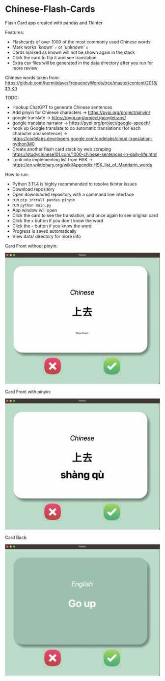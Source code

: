 # Chinese-Flash-Cards
 
Flash Card app created with pandas and Tkinter

Features:
- Flashcards of over 1000 of the most commonly used Chinese words
- Mark works 'known' `✓`  or 'unknown' `x`
- Cards marked as known will not be shown again in the stack
- Click the card to flip it and see translation
- Extra csv files will be generated in the data directory after you run for more review
 
Chinese words taken from: https://github.com/hermitdave/FrequencyWords/tree/master/content/2018/zh_cn

TODO:
- Hookup ChatGPT to generate Chinese sentences
- Add pinyin for Chinese characters -> https://pypi.org/project/pinyin/
- google translate -> https://pypi.org/project/googletrans/
- google translate narrator -> https://pypi.org/project/google-speech/
- hook up Google translate to do automatic translations (for each character and sentence) -> https://codelabs.developers.google.com/codelabs/cloud-translation-python3#0
- Create another flash card stack by web scraping https://studychinese101.com/1000-chinese-sentences-in-daily-life.html
- Look into implementing list from HSK -> https://en.wiktionary.org/wiki/Appendix:HSK_list_of_Mandarin_words

How to run:
- Python 3.11.4 is highly recommended to resolve tkinter issues
- Download repository
- Open downloaded repository with a command line interface
- run `pip install pandas pinyin`
- run `python main.py`
- App window will open
- Click the card to see the translation, and once again to see original card
- Click the `x` button if you don't know the word
- Click the `✓` button if you know the word
- Progress is saved automatically
- View data/ directory for more info

Card Front without pinyin:

![alt text](https://github.com/J0K3Rn/Chinese-Flash-Cards/blob/main/screenshots/card_front_no_pinyin.png?raw=true) 

Card Front with pinyin:

![alt text](https://github.com/J0K3Rn/Chinese-Flash-Cards/blob/main/screenshots/card_front_with_pinyin.png?raw=true) 

Card Back:

![alt text](https://github.com/J0K3Rn/Chinese-Flash-Cards/blob/main/screenshots/card_back.png?raw=true) 
